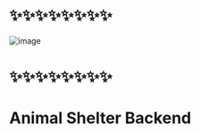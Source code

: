 # ✨✨✨✨✨✨✨✨
![image](https://github.com/B4LiN7/animal-shelter-backend/assets/145648111/d5b89595-ea94-4f8b-bd8d-658d84770895)
# ✨✨✨✨✨✨✨✨

# Animal Shelter Backend
